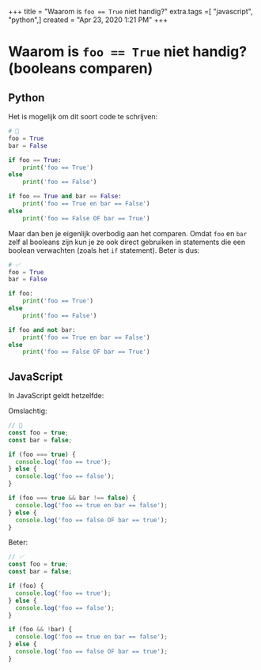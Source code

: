 +++
title = "Waarom is `foo == True` niet handig?"
extra.tags =[ "javascript", "python",]
created = "Apr 23, 2020 1:21 PM"
+++
# Waarom is `foo == True` niet handig? (booleans comparen)


## Python

Het is mogelijk om dit soort code te schrijven:

```python
# 🔴
foo = True
bar = False

if foo == True:
    print('foo == True')
else
    print('foo == False') 

if foo == True and bar == False:
    print('foo == True en bar == False')
else
    print('foo == False OF bar == True')
```

Maar dan ben je eigenlijk overbodig aan het comparen. Omdat `foo` en `bar` zelf al booleans zijn kun je ze ook direct gebruiken in statements die een boolean verwachten (zoals het `if` statement). Beter is dus:

```python
# ✅
foo = True
bar = False

if foo:
    print('foo == True')
else
    print('foo == False') 

if foo and not bar:
    print('foo == True en bar == False')
else
    print('foo == False OF bar == True')
```

## JavaScript

In JavaScript geldt hetzelfde:

Omslachtig:

```jsx
// 🛑
const foo = true;
const bar = false;

if (foo === true) {
  console.log('foo == true');
} else {
  console.log('foo == false');
}

if (foo === true && bar !== false) {
  console.log('foo == true en bar == false');
} else {
  console.log('foo == false OF bar == true');
}
```

Beter:

```jsx
// ✅
const foo = true;
const bar = false;

if (foo) {
  console.log('foo == true');
} else {
  console.log('foo == false');
}

if (foo && !bar) {
  console.log('foo == true en bar == false');
} else {
  console.log('foo == false OF bar == true');
}
```